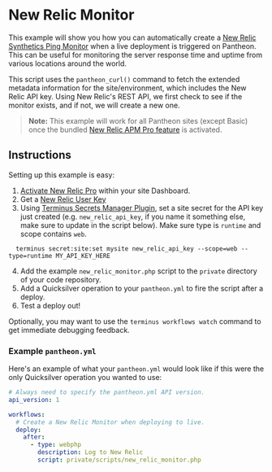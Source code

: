# New Relic Monitor #

This example will show you how you can automatically create a [New Relic Synthetics Ping Monitor](https://docs.newrelic.com/docs/synthetics/new-relic-synthetics/getting-started/types-synthetics-monitors) when a live deployment is triggered on Pantheon. This can be useful for monitoring the server response time and uptime from various locations around the world.

This script uses the `pantheon_curl()` command to fetch the extended metadata information for the site/environment, which includes the New Relic API key. Using New Relic's REST API, we first check to see if the monitor exists, and if not, we will create a new one.

> **Note:** This example will work for all Pantheon sites (except Basic) once the bundled [New Relic APM Pro feature](https://pantheon.io/features/new-relic) is activated. 

## Instructions ##

Setting up this example is easy:

1. [Activate New Relic Pro](https://pantheon.io/docs/new-relic/#activate-new-relic-pro) within your site Dashboard.
2. Get a [New Relic User Key](https://docs.newrelic.com/docs/apis/intro-apis/new-relic-api-keys/)
3. Using [Terminus Secrets Manager Plugin](https://github.com/pantheon-systems/terminus-secrets-manager-plugin), set a site secret for the API key just created (e.g. `new_relic_api_key`, if you name it something else, make sure to update in the script below). Make sure type is `runtime` and scope contains `web`.
  ```
    terminus secret:site:set mysite new_relic_api_key --scope=web --type=runtime MY_API_KEY_HERE
  ```
4. Add the example `new_relic_monitor.php` script to the `private` directory of your code repository.
5. Add a Quicksilver operation to your `pantheon.yml` to fire the script after a deploy.
6. Test a deploy out!

Optionally, you may want to use the `terminus workflows watch` command to get immediate debugging feedback.

### Example `pantheon.yml` ###

Here's an example of what your `pantheon.yml` would look like if this were the only Quicksilver operation you wanted to use:

```yaml
# Always need to specify the pantheon.yml API version.
api_version: 1

workflows:
  # Create a New Relic Monitor when deploying to live.
  deploy:
    after:
      - type: webphp
        description: Log to New Relic
        script: private/scripts/new_relic_monitor.php
```
